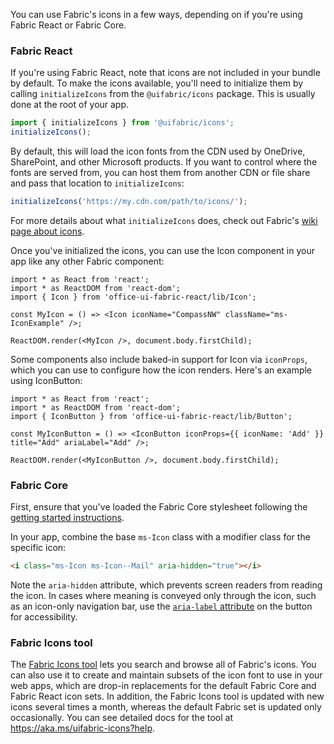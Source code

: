 You can use Fabric's icons in a few ways, depending on if you're using Fabric React or Fabric Core.

### Fabric React

If you're using Fabric React, note that icons are not included in your bundle by default. To make the icons available, you'll need to initialize them by calling `initializeIcons` from the `@uifabric/icons` package. This is usually done at the root of your app.

```ts
import { initializeIcons } from '@uifabric/icons';
initializeIcons();
```

By default, this will load the icon fonts from the CDN used by OneDrive, SharePoint, and other Microsoft products. If you want to control where the fonts are served from, you can host them from another CDN or file share and pass that location to `initializeIcons`:

```ts
initializeIcons('https://my.cdn.com/path/to/icons/');
```

For more details about what `initializeIcons` does, check out Fabric's [wiki page about icons](https://github.com/OfficeDev/office-ui-fabric-react/wiki/Using-icons).

Once you've initialized the icons, you can use the Icon component in your app like any other Fabric component:

```tsx
import * as React from 'react';
import * as ReactDOM from 'react-dom';
import { Icon } from 'office-ui-fabric-react/lib/Icon';

const MyIcon = () => <Icon iconName="CompassNW" className="ms-IconExample" />;

ReactDOM.render(<MyIcon />, document.body.firstChild);
```

Some components also include baked-in support for Icon via `iconProps`, which you can use to configure how the icon renders. Here's an example using IconButton:

```tsx
import * as React from 'react';
import * as ReactDOM from 'react-dom';
import { IconButton } from 'office-ui-fabric-react/lib/Button';

const MyIconButton = () => <IconButton iconProps={{ iconName: 'Add' }} title="Add" ariaLabel="Add" />;

ReactDOM.render(<MyIconButton />, document.body.firstChild);
```

### Fabric Core

First, ensure that you've loaded the Fabric Core stylesheet following the [getting started instructions](#/get-started/web/fabric-core).

In your app, combine the base `ms-Icon` class with a modifier class for the specific icon:

```html
<i class="ms-Icon ms-Icon--Mail" aria-hidden="true"></i>
```

Note the `aria-hidden` attribute, which prevents screen readers from reading the icon. In cases where meaning is conveyed only through the icon, such as an icon-only navigation bar, use the [`aria-label` attribute](https://developer.mozilla.org/en-US/docs/Web/Accessibility/ARIA/ARIA_Techniques/Using_the_aria-label_attribute) on the button for accessibility.

### Fabric Icons tool

The [Fabric Icons tool](https://aka.ms/uifabric-icons) lets you search and browse all of Fabric's icons. You can also use it to create and maintain subsets of the icon font to use in your web apps, which are drop-in replacements for the default Fabric Core and Fabric React icon sets. In addition, the Fabric Icons tool is updated with new icons several times a month, whereas the default Fabric set is updated only occasionally. You can see detailed docs for the tool at https://aka.ms/uifabric-icons?help.

